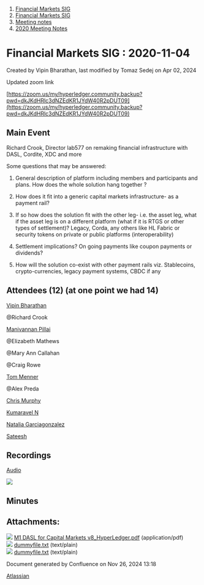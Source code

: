 1. [Financial Markets SIG](index.html)
2. [Financial Markets SIG](Financial-Markets-SIG_20545549.html)
3. [Meeting notes](Meeting-notes_20558268.html)
4. [2020 Meeting Notes](2020-Meeting-Notes_20546673.html)

# Financial Markets SIG : 2020-11-04

Created by Vipin Bharathan, last modified by Tomaz Sedej on Apr 02, 2024

Updated zoom link

[https://zoom.us/my/hyperledger.community.backup?pwd=dkJKdHRlc3dNZEdKR1JYdW40R2pDUT09](https://zoom.us/my/hyperledger.community.backup?pwd=dkJKdHRlc3dNZEdKR1JYdW40R2pDUT09)

## Main Event

Richard Crook, Director lab577 on remaking financial infrastructure with DASL, Cordite, XDC and more

Some questions that may be answered:

1. General description of platform including members and participants and plans. How does the whole solution hang together ?
   
2. How does it fit into a generic capital markets infrastructure- as a payment rail?
3. If so how does the solution fit with the other leg- i.e. the asset leg, what if the asset leg is on a different platform (what if it is RTGS or other types of settlement)? Legacy, Corda, any others like HL Fabric or security tokens on private or public platforms (interoperability)
4. Settlement implications? On going payments like coupon payments or dividends?
5. How will the solution co-exist with other payment rails viz. Stablecoins, crypto-currencies, legacy payment systems, CBDC if any

## Attendees (12) (at one point we had 14)

[Vipin Bharathan](https://lf-hyperledger.atlassian.net/wiki/people/70121:4ac24c34-2385-41a8-8881-61e7a75c6d1e?ref=confluence)

@Richard Crook

[Manivannan Pillai](https://lf-hyperledger.atlassian.net/wiki/people/5a6887cec2b7dd3533e4ab77?ref=confluence)

@Elizabeth Mathews

@Mary Ann Callahan

@Craig Rowe

[Tom Menner](https://lf-hyperledger.atlassian.net/wiki/people/557058:36f6fdfd-b7a7-4362-8bc5-c03f4a11020b?ref=confluence)

@Alex Preda

[Chris Murphy](https://lf-hyperledger.atlassian.net/wiki/people/557058:4c00cb4c-9c39-4c7b-86d1-b4091fe2a9a2?ref=confluence)

[Kumaravel N](https://lf-hyperledger.atlassian.net/wiki/people/70121:1d7790e2-8efd-409a-bf1e-ff3f8c520669?ref=confluence)

[Natalia Garciagonzalez](https://lf-hyperledger.atlassian.net/wiki/people/70121:7c7305b1-f62b-4d9d-84a9-882b2664fda6?ref=confluence)

[Sateesh](https://lf-hyperledger.atlassian.net/wiki/people/5f34fdb19aa9650046845141?ref=confluence)

## Recordings

[Audio](#)

[![](attachments/thumbnails/20546559/20559264)](attachments/20546559/20559264.pdf)

## Minutes

## Attachments:

![](images/icons/bullet_blue.gif) [M1 DASL for Capital Markets v8\_HyperLedger.pdf](attachments/20546559/20559264.pdf) (application/pdf)  
![](images/icons/bullet_blue.gif) [dummyfile.txt](attachments/20546559/20559262.txt) (text/plain)  
![](images/icons/bullet_blue.gif) [dummyfile.txt](attachments/20546559/20559263.txt) (text/plain)

Document generated by Confluence on Nov 26, 2024 13:18

[Atlassian](http://www.atlassian.com/)
